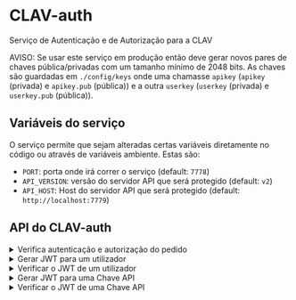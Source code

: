 # CLAV-auth
Serviço de Autenticação e de Autorização para a CLAV

AVISO: Se usar este serviço em produção então deve gerar novos pares de chaves pública/privadas com um tamanho mínimo de 2048 bits. As chaves são guardadas em `./config/keys` onde uma chamasse `apikey` (`apikey` (privada) e `apikey.pub` (pública)) e a outra `userkey` (`userkey` (privada) e `userkey.pub` (pública)).

## Variáveis do serviço

O serviço permite que sejam alteradas certas variáveis diretamente no código ou através de variáveis ambiente. Estas são:

- `PORT`: porta onde irá correr o serviço (default: `7778`)
- `API_VERSION`: versão do servidor API que será protegido (default: `v2`)
- `API_HOST`: Host do servidor API que será protegido (default: `http://localhost:7779`)

## API do CLAV-auth

<details>
<summary>Verifica autenticação e autorização do pedido</summary>

```http
POST /auth
```
| Parâmetro | Tipo | Local | Descrição |
| :--- | :--- | :--- | :--- |
| `method` | `string` (`GET`, `POST`, `PUT`, `DELETE`, `PATCH`) | body | **Required**. Método/Verbo do pedido. |
| `path` | `string` | body | **Required**. Caminho (sem querystring) do pedido. |
| `query` | `object` | body | **Required**. Querystring do pedido. |
| `headers` | `object` | body | **Required**. Cabeçalhos do pedido. |

Resposta:

- `200`: Pode realizar o pedido (possui autenticação e autorização). No body da resposta envia o JWT descodificado e adiciona um campo `idType` (com valores possíveis `User` ou `Chave`)
- `401`: Não tem autenticação para realizar o pedido
- `403`: Não tem autorização para realizar o pedido
- `404`: A rota (path) do pedido não existe
- `422`: Parâmetros em falta/incorretos
- `500`: Erro interno

📄 **Exemplo de uso**

Pedido:
```
curl -H "Content-Type: application/json" -d '{
  "method": "GET",
  "query": { "formato": "normalizado" },
  "path": "/v2/users",
  "headers": {
    "host": "localhost:8000",
    "authorization": "token eyJhbGciOiJSUzI1NiIsInR5cCI6IkpXVCJ9.eyJpZCI6IjVlMmFkY2ZkYzM4YWVmNWNhYTkwZWZjNyIsImxldmVsIjo3LCJlbnRpZGFkZSI6ImVudF9BM0VTIiwiZW1haWwiOiJqY20zMDBAbGl2ZS5jb20ucHQiLCJpYXQiOjE1OTAwNTQzODgsImV4cCI6MTU5MDA4MzE4OH0.kVdV9yVzfQnhBMpUZqIEyvZF0UeJHqgpjYhNwZ2M9fRoKKxK1OdyR-Oq6d3BntU68m7xXaWXtTVrFl2_YvkjA2z0MAvSCdxchvvo_BjhnHJNUJe5DwYdiA7qN5hdyei4EPgpzr6Gs8QXPNsKL4RKjEhjfk87c4rAVsz-inzzSWKVmO69KHW855fkM0Cb6g6gzre2CmfIJFuDCMQ0x1FN2-N4e3rrpIy8lHgNehDbGfUUGLcTSeN0V1Xm34EV-T__hsVhcbVn1okNsjqSV9a0lRC0yPe43gWTRrOVYu9dproz0LWU0HY4FRJrQnZYn4_GscyBf3mDbtOlNOpUq8-cxg",
    "accept": "*/*",
    "cache-control": "no-cache",
    "content-length": "88",
    "accept-encoding": "gzip, deflate, br",
    "content-type": "application/x-www-form-urlencoded",
    "connection": "keep-alive"
  }
}' http://localhost:7778/auth
```

Resposta:
```json
{
    "id":"5e2adcfdc38aef5caa90efc7",
    "level":7,
    "entidade":"ent_A3ES",
    "email":"jcm300@live.com.pt",
    "iat":1590054388,
    "exp":1590083188,
    "idType":"User"
}
```
</details>

<details>
<summary>Gerar JWT para um utilizador</summary>

```http
POST /user/sign
```
| Parâmetro | Tipo | Local | Descrição |
| :--- | :--- | :--- | :--- |
| `user` | `object` | body | **Required**. Dados do utilizador. |
| `expiresIn` | `string` (`^\d+(ms\|s\|m\|h\|d\|y)$`) | body | **Required**. Duração do JWT. |

Resposta:

- `200`: Devolve o JWT gerado
- `422`: Parâmetros em falta/incorretos
- `500`: Erro interno

📄 **Exemplo de uso**

Pedido:
```
curl -H "Content-Type: application/json" -d '{
  "user": {
    "id": "5e2adcfdc38aef5caa90efc7",
    "name": "jcm",
    "level": 7,
    "entidade": "ent_A3ES",
    "email": "jcm300@live.com.pt"
  },
  "expiresIn": "8h"
}' http://localhost:7778/user/sign
```

Resposta:
```json
{
    token: 'eyJhbGciOiJSUzI1NiIsInR5cCI6IkpXVCJ9.eyJpZCI6IjVlMmFkY2ZkYzM4YWVmNWNhYTkwZWZjNyIsImxldmVsIjo3LCJlbnRpZGFkZSI6ImVudF9BM0VTIiwiZW1haWwiOiJqY20zMDBAbGl2ZS5jb20ucHQiLCJpYXQiOjE1OTAwNTcyMTIsImV4cCI6MTU5MDA4NjAxMn0.jHWRYJctQgFzJJB4e-NMFVocDDCecyVH8_Vb4GUVyaAjR97MKoC8AcnuVbhPezh5kV9_a4YIlH9fqmyIHEIx1mGEQLUTaqRxeOu7EOHFGdeQWTZjA1qhmMM3iKVMApGnNHrex_Okge68limWJ-cInvdKwHa53E-RYPh2Ym-tMNxtGm9zhSDtCq0il5gkGCPOatFynMTKEPU-YMbg-vEJBmi39W1sElm9DfgWR1UPC7kTZ_Dg0q3-9h2G-MaL-dBMInx-LI2OYNIhSvfvy7x-290_BZJP6B7KrNQH-rQHhNPAFgQip-kR_tuWwEekSBlTIDQKxxy_biRH-Pcle621CQ'
}
```
</details>

<details>
<summary>Verificar o JWT de um utilizador</summary>

```http
POST /user/verify
```
| Parâmetro | Tipo | Local | Descrição |
| :--- | :--- | :--- | :--- |
| `key` | `string` | body | **Required**. JWT a verificar. |

Resposta:

- `200`: Devolve o JWT descodificado
- `422`: Parâmetros em falta/incorretos
- `500`: Erro interno ou JWT inválido/expirado

📄 **Exemplo de uso**

Pedido:
```
curl -H "Content-Type: application/json" -d '{
  "key": "eyJhbGciOiJSUzI1NiIsInR5cCI6IkpXVCJ9.eyJpZCI6IjVlMmFkY2ZkYzM4YWVmNWNhYTkwZWZjNyIsImxldmVsIjo3LCJlbnRpZGFkZSI6ImVudF9BM0VTIiwiZW1haWwiOiJqY20zMDBAbGl2ZS5jb20ucHQiLCJpYXQiOjE1OTAwNTcyMTIsImV4cCI6MTU5MDA4NjAxMn0.jHWRYJctQgFzJJB4e-NMFVocDDCecyVH8_Vb4GUVyaAjR97MKoC8AcnuVbhPezh5kV9_a4YIlH9fqmyIHEIx1mGEQLUTaqRxeOu7EOHFGdeQWTZjA1qhmMM3iKVMApGnNHrex_Okge68limWJ-cInvdKwHa53E-RYPh2Ym-tMNxtGm9zhSDtCq0il5gkGCPOatFynMTKEPU-YMbg-vEJBmi39W1sElm9DfgWR1UPC7kTZ_Dg0q3-9h2G-MaL-dBMInx-LI2OYNIhSvfvy7x-290_BZJP6B7KrNQH-rQHhNPAFgQip-kR_tuWwEekSBlTIDQKxxy_biRH-Pcle621CQ"
}' http://localhost:7778/user/verify
```

Resposta:
```json
{
    id: '5e2adcfdc38aef5caa90efc7',
    level: 7,
    entidade: 'ent_A3ES',
    email: 'jcm300@live.com.pt',
    iat: 1590057212,
    exp: 1590086012
}
```
</details>

<details>
<summary>Gerar JWT para uma Chave API</summary>

```http
POST /apikey/sign
```
| Parâmetro | Tipo | Local | Descrição |
| :--- | :--- | :--- | :--- |
| `apikey` | `object` | body | **Required**. Dados da Chave API. |
| `expiresIn` | `string` (`^\d+(ms\|s\|m\|h\|d\|y)$`) | body | **Required**. Duração do JWT. |

Resposta:

- `200`: Devolve o JWT gerado
- `422`: Parâmetros em falta/incorretos
- `500`: Erro interno

📄 **Exemplo de uso**

Pedido:
```
curl -H "Content-Type: application/json" -d '{
  "apikey": {
    "id": "5e2adcfdc38aef5caa90efc7"
  },
  "expiresIn": "30d"
}' http://localhost:7778/apikey/sign
```

Resposta:
```json
{
    token: 'eyJhbGciOiJSUzI1NiIsInR5cCI6IkpXVCJ9.eyJpZCI6IjVlMmFkY2ZkYzM4YWVmNWNhYTkwZWZjNyIsImxldmVsIjo3LCJlbnRpZGFkZSI6ImVudF9BM0VTIiwiZW1haWwiOiJqY20zMDBAbGl2ZS5jb20ucHQiLCJpYXQiOjE1OTAwNTcyMTIsImV4cCI6MTU5MDA4NjAxMn0.jHWRYJctQgFzJJB4e-NMFVocDDCecyVH8_Vb4GUVyaAjR97MKoC8AcnuVbhPezh5kV9_a4YIlH9fqmyIHEIx1mGEQLUTaqRxeOu7EOHFGdeQWTZjA1qhmMM3iKVMApGnNHrex_Okge68limWJ-cInvdKwHa53E-RYPh2Ym-tMNxtGm9zhSDtCq0il5gkGCPOatFynMTKEPU-YMbg-vEJBmi39W1sElm9DfgWR1UPC7kTZ_Dg0q3-9h2G-MaL-dBMInx-LI2OYNIhSvfvy7x-290_BZJP6B7KrNQH-rQHhNPAFgQip-kR_tuWwEekSBlTIDQKxxy_biRH-Pcle621CQ'
}
```
</details>

<details>
<summary>Verificar o JWT de uma Chave API</summary>

```http
POST /apikey/verify
```
| Parâmetro | Tipo | Local | Descrição |
| :--- | :--- | :--- | :--- |
| `key` | `string` | body | **Required**. JWT a verificar. |

Resposta:

- `200`: Devolve o JWT descodificado
- `422`: Parâmetros em falta/incorretos
- `500`: Erro interno ou JWT inválido/expirado

📄 **Exemplo de uso**

Pedido:
```
curl -H "Content-Type: application/json" -d '{
  "key": "eyJhbGciOiJSUzI1NiIsInR5cCI6IkpXVCJ9.eyJpZCI6IjVlMmFkY2ZkYzM4YWVmNWNhYTkwZWZjNyIsImxldmVsIjo3LCJlbnRpZGFkZSI6ImVudF9BM0VTIiwiZW1haWwiOiJqY20zMDBAbGl2ZS5jb20ucHQiLCJpYXQiOjE1OTAwNTcyMTIsImV4cCI6MTU5MDA4NjAxMn0.jHWRYJctQgFzJJB4e-NMFVocDDCecyVH8_Vb4GUVyaAjR97MKoC8AcnuVbhPezh5kV9_a4YIlH9fqmyIHEIx1mGEQLUTaqRxeOu7EOHFGdeQWTZjA1qhmMM3iKVMApGnNHrex_Okge68limWJ-cInvdKwHa53E-RYPh2Ym-tMNxtGm9zhSDtCq0il5gkGCPOatFynMTKEPU-YMbg-vEJBmi39W1sElm9DfgWR1UPC7kTZ_Dg0q3-9h2G-MaL-dBMInx-LI2OYNIhSvfvy7x-290_BZJP6B7KrNQH-rQHhNPAFgQip-kR_tuWwEekSBlTIDQKxxy_biRH-Pcle621CQ"
}' http://localhost:7778/apikey/verify
```

Resposta:
```json
{
    id: '5e2adcfdc38aef5caa90efc7'
}
```
</details>
